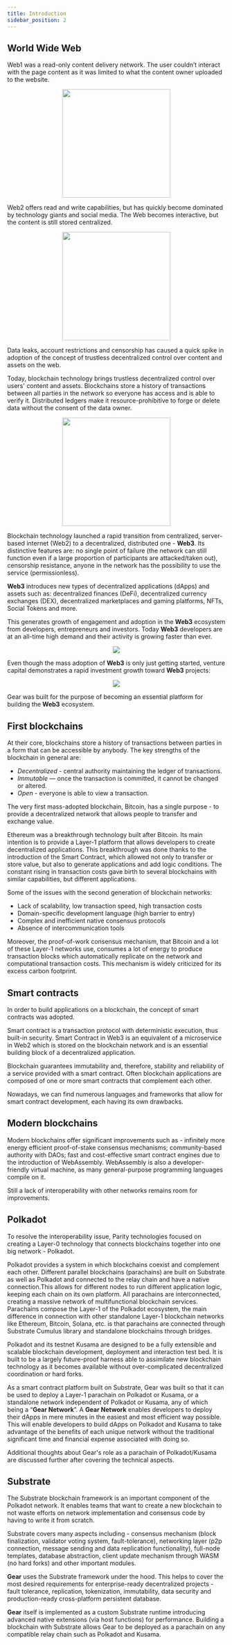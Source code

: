 ```yaml
---
title: Introduction
sidebar_position: 2
---
```


## World Wide Web

Web1 was a read-only content delivery network. The user couldn’t interact with the page content as it was limited to what the content owner uploaded to the website.

<center><img src="./img/web1.png" width="250" /></center>

Web2 offers read and write capabilities, but has quickly become dominated by technology giants and social media. The Web becomes interactive, but the content is still stored centralized.

<center><img src="./img/web2.png" width="250" /></center>

Data leaks, account restrictions and censorship has caused a quick spike in adoption of the concept of trustless decentralized control over content and assets on the web.

Today, blockchain technology brings trustless decentralized control over users' content and assets. Blockchains store a history of transactions between all parties in the network so everyone has access and is able to verify it. Distributed ledgers make it resource-prohibitive to forge or delete data without the consent of the data owner.

<center><img src="./img/web3.png" width="250" /></center>

Blockchain technology launched a rapid transition from centralized, server-based internet (Web2) to a decentralized, distributed one - **Web3**. Its distinctive features are: no single point of failure (the network can still function even if a large proportion of participants are attacked/taken out), censorship resistance, anyone in the network has the possibility to use the service (permissionless).

**Web3** introduces new types of decentralized applications (dApps) and assets such as: decentralized finances (DeFi), decentralized currency exchanges (DEX), decentralized marketplaces and gaming platforms, NFTs, Social Tokens and more.

This generates growth of engagement and adoption in the **Web3** ecosystem from developers, entrepreneurs and investors. Today **Web3** developers are at an all-time high demand and their activity is growing faster than ever.

<center><img src="./img/web3-devs.png" /></center>

Even though the mass adoption of **Web3** is only just getting started, venture capital demonstrates a rapid investment growth toward **Web3** projects:

<center><img src="./img/crypto-invest.png" /></center>

Gear was built for the purpose of becoming an essential platform for building the **Web3** ecosystem.

## First blockchains

At their core, blockchains store a history of transactions between parties in a form that can be accessible by anybody. The key strengths of the blockchain in general are:

- _Decentralized_ - central authority maintaining the ledger of transactions.
- _Immutable_ — once the transaction is committed, it cannot be changed or altered.
- _Open_ - everyone is able to view a transaction.

The very first mass-adopted blockchain, Bitcoin, has a single purpose - to provide a decentralized network that allows people to transfer and exchange value.

Ethereum was a breakthrough technology built after Bitcoin. Its main intention is to provide a Layer-1 platform that allows developers to create decentralized applications. This breakthrough was done thanks to the introduction of the Smart Contract, which allowed not only to transfer or store value, but also to generate applications and add logic conditions. The constant rising in transaction costs gave birth to several blockchains with similar capabilities, but different applications.

Some of the issues with the second generation of blockchain networks:
- Lack of scalability, low transaction speed, high transaction costs
- Domain-specific development language (high barrier to entry)
- Complex and inefficient native consensus protocols
- Absence of intercommunication tools

Moreover, the proof-of-work consensus mechanism, that Bitcoin and a lot of these Layer-1 networks use, consumes a lot of energy to produce transaction blocks which automatically replicate on the network and computational transaction costs. This mechanism is widely criticized for its excess carbon footprint.

## Smart contracts

In order to build applications on a blockchain, the concept of smart contracts was adopted.

Smart contract is a transaction protocol with deterministic execution, thus built-in security. Smart Contract in Web3 is an equivalent of a microservice in Web2 which is stored on the blockchain network and is an essential building block of a decentralized application.

Blockchain guarantees immutability and, therefore, stability and reliability of a service provided with a smart contract. Often blockchain applications are composed of one or more smart contracts that complement each other.

Nowadays, we can find numerous languages and frameworks that allow for smart contract development, each having its own drawbacks.

## Modern blockchains

Modern blockchains offer significant improvements such as - infinitely more energy efficient proof-of-stake consensus mechanisms; community-based authority with DAOs;
fast and cost-effective smart contract engines due to the introduction of WebAssembly. WebAssembly is also a developer-friendly virtual machine, as many general-purpose programming languages compile on it.

Still a lack of interoperability with other networks remains room for improvements.

## Polkadot

To resolve the interoperability issue, Parity technologies focused on creating a Layer-0 technology that connects blockchains together into one big network - Polkadot.

Polkadot provides a system in which blockchains coexist and complement each other.
Different parallel blockchains (parachains) are built on Substrate as well as Polkadot and connected to the relay chain and have a native connection.This allows for different nodes to run different application logic, keeping each chain on its own platform. All parachains are interconnected, creating a massive network of multifunctional blockchain services. Parachains compose the Layer-1 of the Polkadot ecosystem, the main difference in connection with other standalone Layer-1 blockchain networks like Ethereum, Bitcoin, Solana, etc. is that parachains are connected through Substrate Cumulus library and standalone blockchains through bridges.

Polkadot and its testnet Kusama are designed to be a fully extensible and scalable blockchain development, deployment and interaction test bed. It is built to be a largely future-proof harness able to assimilate new blockchain technology as it becomes available without over-complicated decentralized coordination or hard forks.

As a smart contract platform built on Substrate, Gear was built so that it can be used to deploy a Layer-1 parachain on Polkadot or Kusama, or a standalone network independent of Polkadot or Kusama, any of which being a “**Gear Network**”. A **Gear Network** enables developers to deploy their dApps in mere minutes in the easiest and most efficient way possible. This will enable developers to build dApps on Polkadot and Kusama to take advantage of the benefits of each unique network without the traditional significant time and financial expense associated with doing so.

Additional thoughts about Gear's role as a parachain of Polkadot/Kusama are discussed further after covering the technical aspects.

## Substrate

The Substrate blockchain framework is an important component of the Polkadot network. It enables teams that want to create a new blockchain to not waste efforts on network implementation and consensus code by having to write it from scratch. 

Substrate covers many aspects including - consensus mechanism (block finalization, validator voting system, fault-tolerance), networking layer (p2p connection, message sending and data replication functionality), full-node templates, database abstraction, client update mechanism through WASM (no hard forks) and other important modules.

**Gear** uses the Substrate framework under the hood. This helps to cover the most desired requirements for enterprise-ready decentralized projects - fault tolerance, replication, tokenization, immutability, data security and production-ready cross-platform persistent database.

**Gear** itself is implemented as a custom Substrate runtime introducing advanced native extensions (via host functions) for performance. Building a blockchain with Substrate allows Gear to be deployed as a parachain on any compatible relay chain such as Polkadot and Kusama.
